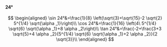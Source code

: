 #### 24°

$$
\begin{aligned}
\sin 24°&=\frac{1}{8} \left(\sqrt{3}+\sqrt{15}-2 \sqrt{2} 5^{1/4} \sqrt{\alpha _1}\right)\\
\cos 24°&=\frac{1}{16} \left(4\ 5^{1/4} \sqrt{6} \sqrt{\alpha _1}+8 \alpha _2\right)\\
\tan 24°&=\frac{-2+\frac{3+3 \sqrt{5}+4 \alpha _2}{5^{1/4} \sqrt{6} \sqrt{\alpha _1}+2 \alpha _2}}{2 \sqrt{3}}\\
\end{aligned}
$$

